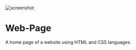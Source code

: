 ![screenshot](https://github.com/ShifaCoder/Web-Page/assets/164906895/2a1764b1-6cd5-4f9d-8f62-b0cae98ffdf7)
# Web-Page
A home page of a website using HTML and CSS languages.
